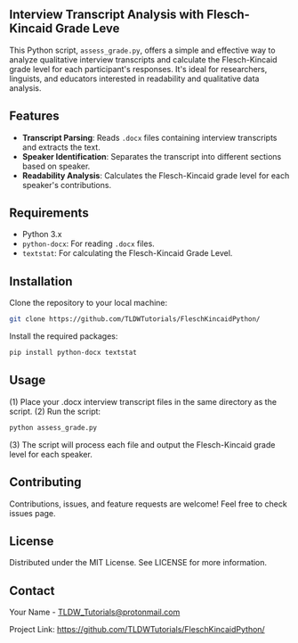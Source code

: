 ## Interview Transcript Analysis with Flesch-Kincaid Grade Leve

This Python script, `assess_grade.py`, offers a simple and effective way to analyze qualitative interview transcripts and calculate the Flesch-Kincaid grade level for each participant's responses. It's ideal for researchers, linguists, and educators interested in readability and qualitative data analysis.

## Features

- **Transcript Parsing**: Reads `.docx` files containing interview transcripts and extracts the text.
- **Speaker Identification**: Separates the transcript into different sections based on speaker.
- **Readability Analysis**: Calculates the Flesch-Kincaid grade level for each speaker's contributions.

## Requirements

- Python 3.x
- `python-docx`: For reading `.docx` files.
- `textstat`: For calculating the Flesch-Kincaid Grade Level.

## Installation

Clone the repository to your local machine:

```bash
git clone https://github.com/TLDWTutorials/FleschKincaidPython/
```
Install the required packages:

```bash
pip install python-docx textstat
```
## Usage

(1) Place your .docx interview transcript files in the same directory as the script.
(2) Run the script:

```bash
python assess_grade.py
```

(3) The script will process each file and output the Flesch-Kincaid grade level for each speaker.

## Contributing
Contributions, issues, and feature requests are welcome! Feel free to check issues page.

## License
Distributed under the MIT License. See LICENSE for more information.

## Contact
Your Name - TLDW_Tutorials@protonmail.com

Project Link: https://github.com/TLDWTutorials/FleschKincaidPython/
